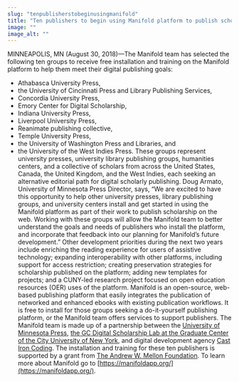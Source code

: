 ```yaml
---
slug: "tenpublisherstobeginusingmanifold"
title: "Ten publishers to begin using Manifold platform to publish scholarly work"
image: ""
image_alt: ""
---
```




<!--truncate-->

MINNEAPOLIS, MN (August 30, 2018)—The Manifold team has selected the following ten groups to receive free installation and training on the Manifold platform to help them meet their digital publishing goals:

- Athabasca University Press,
- the University of Cincinnati Press and Library Publishing Services,
- Concordia University Press,
- Emory Center for Digital Scholarship,
- Indiana University Press,
- Liverpool University Press,
- Reanimate publishing collective,
- Temple University Press,
- the University of Washington Press and Libraries, and
- the University of the West Indies Press.
 These groups represent university presses, university library publishing groups, humanities centers, and a collective of scholars from across the United States, Canada, the United Kingdom, and the West Indies, each seeking an alternative editorial path for digital scholarly publishing. Doug Armato, University of Minnesota Press Director, says, “We are excited to have this opportunity to help other university presses, library publishing groups, and university centers install and get started in using the Manifold platform as part of their work to publish scholarship on the web. Working with these groups will allow the Manifold team to better understand the goals and needs of publishers who install the platform, and incorporate that feedback into our planning for Manifold’s future development.” Other development priorities during the next two years include enriching the reading experience for users of assistive technology; expanding interoperability with other platforms, including support for access restriction; creating preservation strategies for scholarship published on the platform; adding new templates for projects; and a CUNY-led research project focused on open education resources (OER) uses of the platform. Manifold is an open-source, web-based publishing platform that easily integrates the publication of networked and enhanced ebooks with existing publication workflows. It is free to install for those groups seeking a do-it-yourself publishing platform, or the Manifold team offers services to support publishers. The Manifold team is made up of a partnership between the [University of Minnesota Press](https://www.upress.umn.edu/), [the GC Digital Scholarship Lab at the Graduate Center of the City University of New York](https://gcdsl.commons.gc.cuny.edu/home2/), and digital development agency [Cast Iron Coding](http://castironcoding.com/). The installation and training for these ten publishers is supported by a grant from [The Andrew W. Mellon Foundation](https://mellon.org/). To learn more about Manifold go to [https://manifoldapp.org/](https://manifoldapp.org/).

